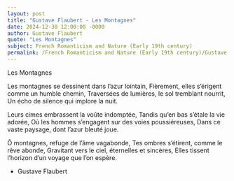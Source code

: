 ```yaml
---
layout: post
title: "Gustave Flaubert - Les Montagnes"
date: 2024-12-30 12:00:00 -0000
author: Gustave Flaubert
quote: "Les Montagnes"
subject: French Romanticism and Nature (Early 19th century)
permalink: /French Romanticism and Nature (Early 19th century)/Gustave Flaubert/Gustave Flaubert - Les Montagnes
---
```


Les Montagnes

Les montagnes se dessinent dans l’azur lointain,
Fièrement, elles s’érigent comme un humble chemin,
Traversées de lumières, le sol tremblant nourrit,
Un écho de silence qui implore la nuit.

Leurs cimes embrassent la voûte indomptée,
Tandis qu’en bas s’étale la vie adorée,
Où les hommes s’engagent sur des voies poussiéreuses,
Dans ce vaste paysage, dont l’azur bleuté joue.

Ô montagnes, refuge de l’âme vagabonde,
Tes ombres s’étirent, comme le rêve abonde,
Gravitant vers le ciel, éternelles et sincères,
Elles tissent l’horizon d’un voyage que l’on espère.

- Gustave Flaubert
